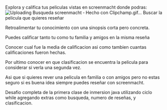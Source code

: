 Explora y califica tus peliculas vistas en screenmacht donde podras:
![Uploading Busqueda screenmacht ‐ Hecho con Clipchamp.gif…]()
Buscar la pelicula que quieres reseñar

Retroalimentar tu conocimiento con una sinopsis corta pero concreta.

Puedes calificar tanto tu como tu familia y amigos en la misma reseña

Conocer cual fue la media de calificacion asi como tambien cuantas calificaciones fueron hechas.

Por ultimo conocer en que clasificacion se encuentra la pelicula para considerar si verla una segunda vez.

Asi que si quieres rever una pelicula en familia o con amigos pero no estas seguro si es buena idea siempre puedes reseñar con screenmacht.

Desafio completa de la primera clase de inmersion java utilizando ciclo while agregando extras como busqueda, numero de reseñas, y clasificacion.
